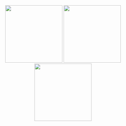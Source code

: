 <div align="center"> <img height="180em" src="https://github-readme-stats.vercel.app/api?username=arifkemal&show_icons=true&theme=radical&hide_border=true" /> <img height="180em" src="https://github-readme-stats.vercel.app/api/top-langs/?username=arifkemal&layout=compact&theme=radical&hide_border=true" /> <img height="180em" src="https://github-readme-streak-stats.herokuapp.com/?user=arifkemal&theme=radical&hide_border=true" /> </div>
